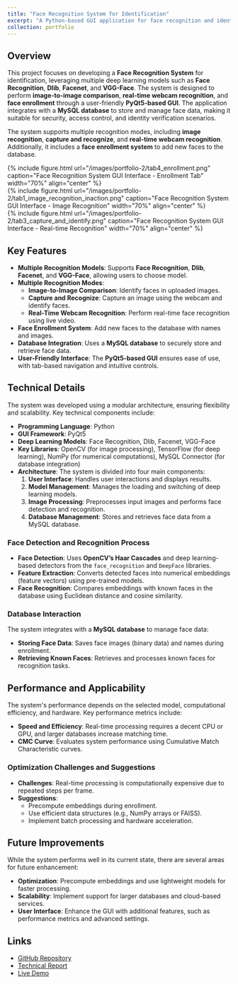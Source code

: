 ```yaml
---
title: "Face Recognition System for Identification"
excerpt: "A Python-based GUI application for face recognition and identification using multiple deep learning models <br/><img src='https://static-content.regulaforensics.com/Blog/0524-2.webp'>"
collection: portfolio
---
```


## Overview
This project focuses on developing a **Face Recognition System** for identification, leveraging multiple deep learning models such as **Face Recognition**, **Dlib**, **Facenet**, and **VGG-Face**. The system is designed to perform **image-to-image comparison**, **real-time webcam recognition**, and **face enrollment** through a user-friendly **PyQt5-based GUI**. The application integrates with a **MySQL database** to store and manage face data, making it suitable for security, access control, and identity verification scenarios.

The system supports multiple recognition modes, including **image recognition**, **capture and recognize**, and **real-time webcam recognition**. Additionally, it includes a **face enrollment system** to add new faces to the database.

<div class="row justify-content-center">
    <div class="col-sm-5">
        {% include figure.html 
            url="/images/portfolio-2/tab4_enrollment.png" 
            caption="Face Recognition System GUI Interface - Enrollment Tab" 
            width="70%" 
            align="center"
        %}
    </div>
    <div class="col-sm-5">
        {% include figure.html 
            url="/images/portfolio-2/tab1_image_recognition_inaction.png" 
            caption="Face Recognition System GUI Interface - Image Recognition" 
            width="70%" 
            align="center" 
        %}
    </div>
        <div class="col-sm-5">
        {% include figure.html 
            url="/images/portfolio-2/tab3_capture_and_identify.png" 
            caption="Face Recognition System GUI Interface - Real-time Recognition" 
            width="70%" 
            align="center" 
        %}
    </div>
</div> 

## Key Features
- **Multiple Recognition Models**: Supports **Face Recognition**, **Dlib**, **Facenet**, and **VGG-Face**, allowing users to choose model.
- **Multiple Recognition Modes**:
  - **Image-to-Image Comparison**: Identify faces in uploaded images.
  - **Capture and Recognize**: Capture an image using the webcam and identify faces.
  - **Real-Time Webcam Recognition**: Perform real-time face recognition using live video.
- **Face Enrollment System**: Add new faces to the database with names and images.
- **Database Integration**: Uses a **MySQL database** to securely store and retrieve face data.
- **User-Friendly Interface**: The **PyQt5-based GUI** ensures ease of use, with tab-based navigation and intuitive controls.

## Technical Details
The system was developed using a modular architecture, ensuring flexibility and scalability. Key technical components include:
- **Programming Language**: Python
- **GUI Framework**: PyQt5
- **Deep Learning Models**: Face Recognition, Dlib, Facenet, VGG-Face
- **Key Libraries**: OpenCV (for image processing), TensorFlow (for deep learning), NumPy (for numerical computations), MySQL Connector (for database integration)
- **Architecture**: The system is divided into four main components:
  1. **User Interface**: Handles user interactions and displays results.
  2. **Model Management**: Manages the loading and switching of deep learning models.
  3. **Image Processing**: Preprocesses input images and performs face detection and recognition.
  4. **Database Management**: Stores and retrieves face data from a MySQL database.

### Face Detection and Recognition Process
- **Face Detection**: Uses **OpenCV’s Haar Cascades** and deep learning-based detectors from the `face_recognition` and `DeepFace` libraries.
- **Feature Extraction**: Converts detected faces into numerical embeddings (feature vectors) using pre-trained models.
- **Face Recognition**: Compares embeddings with known faces in the database using Euclidean distance and cosine similarity.

### Database Interaction
The system integrates with a **MySQL database** to manage face data:
- **Storing Face Data**: Saves face images (binary data) and names during enrollment.
- **Retrieving Known Faces**: Retrieves and processes known faces for recognition tasks.

## Performance and Applicability
The system's performance depends on the selected model, computational efficiency, and hardware. Key performance metrics include:
- **Speed and Efficiency**: Real-time processing requires a decent CPU or GPU, and larger databases increase matching time.
- **CMC Curve**: Evaluates system performance using Cumulative Match Characteristic curves.

### Optimization Challenges and Suggestions
- **Challenges**: Real-time processing is computationally expensive due to repeated steps per frame.
- **Suggestions**:
  - Precompute embeddings during enrollment.
  - Use efficient data structures (e.g., NumPy arrays or FAISS).
  - Implement batch processing and hardware acceleration.

## Future Improvements
While the system performs well in its current state, there are several areas for future enhancement:
- **Optimization**: Precompute embeddings and use lightweight models for faster processing.
- **Scalability**: Implement support for larger databases and cloud-based services.
- **User Interface**: Enhance the GUI with additional features, such as performance metrics and advanced settings.

## Links
- [GitHub Repository](https://github.com/PHYRA47/Biometrics-II/tree/main/Biometrics%20Skills%20-%20Amine%20Nait-Ali/skill2_Face_Recognition_for_Identification)
- [Technical Report](https://studentuef-my.sharepoint.com/:b:/g/personal/frnegasa_uef_fi/Ec3RJEyHAYRLqSxMyT6OTtsBLqkzQKqHDoDZpu4WWmMrgA?e=VfEnhp)
- [Live Demo](https://github.com/user-attachments/assets/52b92302-bcdb-403b-9580-960e7f4ee091)
